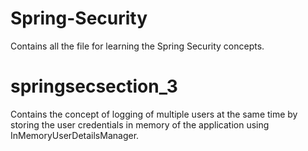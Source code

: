 # Spring-Security
Contains all the file for learning the Spring Security concepts.
# springsecsection_3
Contains the concept of logging of multiple users at the same time by storing the user credentials in memory of the application using InMemoryUserDetailsManager.
